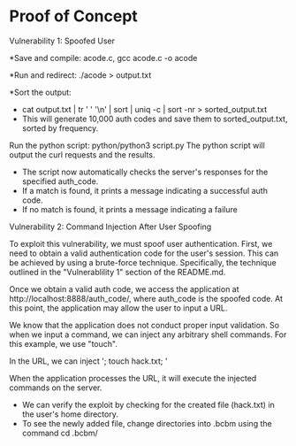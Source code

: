 # Proof of Concept

Vulnerability 1: Spoofed User

*Save and compile: acode.c, gcc acode.c -o acode

*Run and redirect: ./acode > output.txt

*Sort the output: 
- cat output.txt | tr ' ' '\n' | sort | uniq -c | sort -nr > sorted_output.txt
- This will generate 10,000 auth codes and save them to sorted_output.txt, sorted by frequency.

Run the python script: python/python3 script.py
The python script will output the curl requests and the results.
- The script now automatically checks the server's responses for the specified auth_code.
- If a match is found, it prints a message indicating a successful auth code.
- If no match is found, it prints a message indicating a failure



Vulnerability 2: Command Injection After User Spoofing

To exploit this vulnerability, we must spoof user authentication. First, we need to obtain a valid authentication code for the user's session. This can be achieved by using a brute-force technique. Specifically, the technique outlined in the "Vulnerablility 1" section of the README.md. 

Once we obtain a valid auth code, we access the application at http://localhost:8888/auth_code/, where auth_code is the spoofed code. At this point, the application may allow the user to input a URL. 

We know that the application does not conduct proper input validation. So when we input a command, we can inject any arbitrary shell commands. For this example, we use "touch". 

In the URL, we can inject '; touch hack.txt; ' 

When the application processes the URL, it will execute the injected commands on the server. 
- We can verify the exploit by checking for the created file (hack.txt) in the user's home directory. 
- To see the newly added file, change directories into .bcbm using the command cd .bcbm/  
